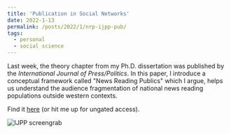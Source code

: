```yaml
---
title: 'Publication in Social Networks'
date: 2022-1-13
permalink: /posts/2022/1/nrp-ijpp-pub/
tags:
  - personal
  - social science
---
```


Last week, the theory chapter from my Ph.D. dissertation was published by the *International Journal of Press/Politics*. In this paper, I introduce a conceptual framework called "News Reading Publics" which I argue, helps us understand the audience fragmentation of national news reading populations outside western contexts.

Find it [here](https://journals.sagepub.com/doi/10.1177/19401612211072700) (or hit me up for ungated access).

![IJPP screengrab](https://www.subhayan.com/files/images/ijpp-nrp.png)

